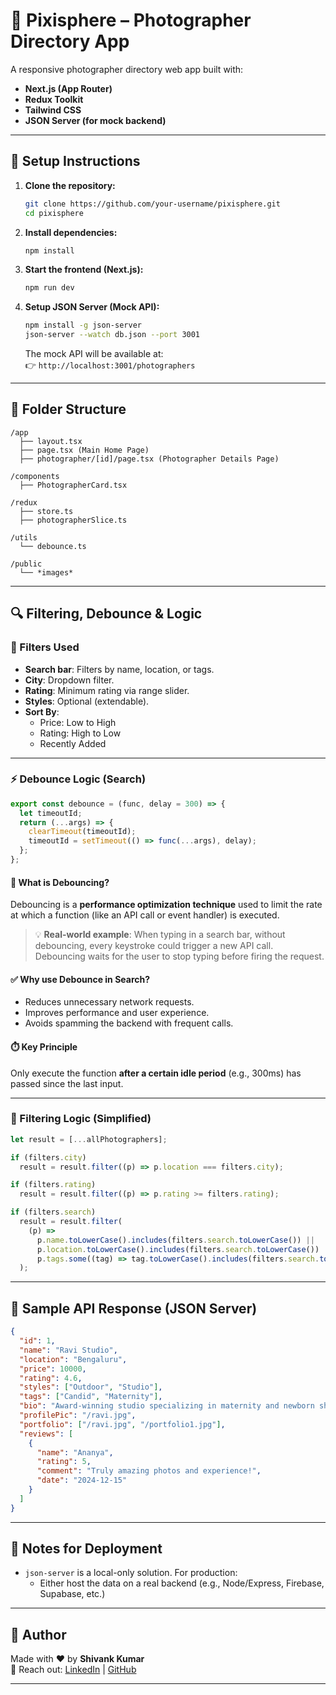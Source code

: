 # 📸 Pixisphere – Photographer Directory App

A responsive photographer directory web app built with:

- **Next.js (App Router)**
- **Redux Toolkit**
- **Tailwind CSS**
- **JSON Server (for mock backend)**

---

## 🚀 Setup Instructions

1. **Clone the repository:**
   ```bash
   git clone https://github.com/your-username/pixisphere.git
   cd pixisphere
   ```

2. **Install dependencies:**
   ```bash
   npm install
   ```

3. **Start the frontend (Next.js):**
   ```bash
   npm run dev
   ```

4. **Setup JSON Server (Mock API):**
   ```bash
   npm install -g json-server
   json-server --watch db.json --port 3001
   ```

   The mock API will be available at:  
   👉 `http://localhost:3001/photographers`

---

## 📂 Folder Structure

```
/app
  ├── layout.tsx
  ├── page.tsx (Main Home Page)
  ├── photographer/[id]/page.tsx (Photographer Details Page)
  
/components
  ├── PhotographerCard.tsx

/redux
  ├── store.ts
  ├── photographerSlice.ts

/utils
  └── debounce.ts

/public
  └── *images*
```

---

## 🔍 Filtering, Debounce & Logic

### 📌 Filters Used

- **Search bar**: Filters by name, location, or tags.
- **City**: Dropdown filter.
- **Rating**: Minimum rating via range slider.
- **Styles**: Optional (extendable).
- **Sort By**:
  - Price: Low to High
  - Rating: High to Low
  - Recently Added

---

### ⚡ Debounce Logic (Search)

```ts
export const debounce = (func, delay = 300) => {
  let timeoutId;
  return (...args) => {
    clearTimeout(timeoutId);
    timeoutId = setTimeout(() => func(...args), delay);
  };
};
```

#### 📘 What is Debouncing?

Debouncing is a **performance optimization technique** used to limit the rate at which a function (like an API call or event handler) is executed.

> 💡 **Real-world example**: When typing in a search bar, without debouncing, every keystroke could trigger a new API call. Debouncing waits for the user to stop typing before firing the request.

#### ✅ Why use Debounce in Search?

- Reduces unnecessary network requests.
- Improves performance and user experience.
- Avoids spamming the backend with frequent calls.

#### ⏱️ Key Principle

Only execute the function **after a certain idle period** (e.g., 300ms) has passed since the last input.

---

### 🔄 Filtering Logic (Simplified)

```ts
let result = [...allPhotographers];

if (filters.city)
  result = result.filter((p) => p.location === filters.city);

if (filters.rating)
  result = result.filter((p) => p.rating >= filters.rating);

if (filters.search)
  result = result.filter(
    (p) =>
      p.name.toLowerCase().includes(filters.search.toLowerCase()) ||
      p.location.toLowerCase().includes(filters.search.toLowerCase()) ||
      p.tags.some((tag) => tag.toLowerCase().includes(filters.search.toLowerCase()))
  );
```

---

## 🧪 Sample API Response (JSON Server)

```json
{
  "id": 1,
  "name": "Ravi Studio",
  "location": "Bengaluru",
  "price": 10000,
  "rating": 4.6,
  "styles": ["Outdoor", "Studio"],
  "tags": ["Candid", "Maternity"],
  "bio": "Award-winning studio specializing in maternity and newborn shoots.",
  "profilePic": "/ravi.jpg",
  "portfolio": ["/ravi.jpg", "/portfolio1.jpg"],
  "reviews": [
    {
      "name": "Ananya",
      "rating": 5,
      "comment": "Truly amazing photos and experience!",
      "date": "2024-12-15"
    }
  ]
}
```

---


## 🔐 Notes for Deployment

- `json-server` is a local-only solution. For production:
  - Either host the data on a real backend (e.g., Node/Express, Firebase, Supabase, etc.)
  

---

## 🙌 Author

Made with ❤️ by **Shivank Kumar**  
📧 Reach out: [LinkedIn](https://www.linkedin.com/in/shivank-kumar-17a884254/) | [GitHub](https://github.com/Shivankkumar09)

---
